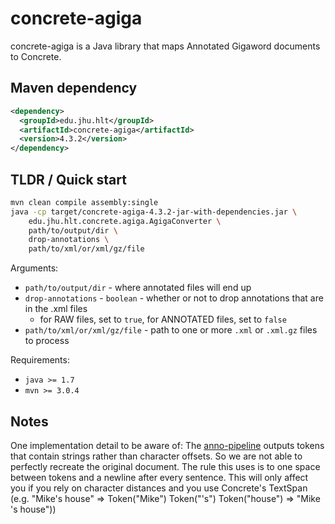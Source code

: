 concrete-agiga
==============

concrete-agiga is a Java library that maps Annotated Gigaword documents to Concrete.

Maven dependency
---
```xml
<dependency>
  <groupId>edu.jhu.hlt</groupId>
  <artifactId>concrete-agiga</artifactId>
  <version>4.3.2</version>
</dependency>
```

## TLDR / Quick start ##
```sh
mvn clean compile assembly:single
java -cp target/concrete-agiga-4.3.2-jar-with-dependencies.jar \
    edu.jhu.hlt.concrete.agiga.AgigaConverter \
    path/to/output/dir \
    drop-annotations \
    path/to/xml/or/xml/gz/file
```

Arguments:
* `path/to/output/dir` - where annotated files will end up
* `drop-annotations` - `boolean` - whether or not to drop annotations that are in the .xml files
  * for RAW files, set to `true`, for ANNOTATED files, set to `false`
* `path/to/xml/or/xml/gz/file` - path to one or more `.xml` or `.xml.gz` files to process

Requirements:
* `java >= 1.7`
* `mvn >= 3.0.4`

## Notes ##
One implementation detail to be aware of:
The [anno-pipeline](https://github.com/hltcoe/anno-pipeline) outputs tokens
that contain strings rather than character offsets. So we are not able to
perfectly recreate the original document. The rule this uses is to one space
between tokens and a newline after every sentence. This will only affect you
if you rely on character distances and you use Concrete's TextSpan
(e.g. "Mike's house" => Token("Mike") Token("'s") Token("house") => "Mike 's house"))

